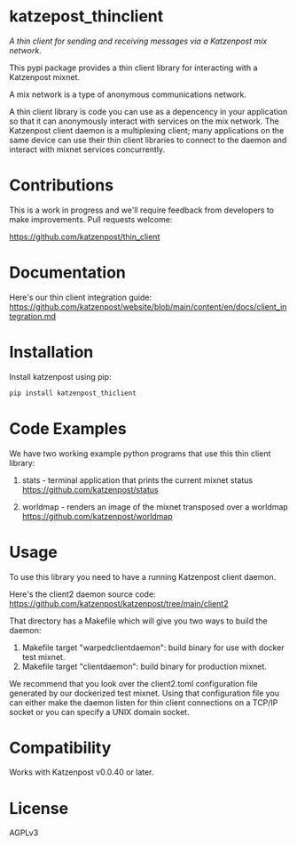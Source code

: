 
# katzepost_thinclient

*A thin client for sending and receiving messages via a Katzenpost mix network.*

This pypi package provides a thin client library for interacting with a
Katzenpost mixnet.

A mix network is a type of anonymous communications network.

A thin client library is code you can use as a depencency in your
application so that it can anonymously interact with services on the
mix network. The Katzenpost client daemon is a multiplexing client;
many applications on the same device can use their thin client
libraries to connect to the daemon and interact with mixnet services
concurrently.



# Contributions

This is a work in progress and we'll require feedback from developers to make improvements.
Pull requests welcome:

https://github.com/katzenpost/thin_client



# Documentation

Here's our thin client integration guide:
https://github.com/katzenpost/website/blob/main/content/en/docs/client_integration.md



# Installation

Install katzenpost using pip:

```bash
pip install katzenpost_thiclient
```


# Code Examples

We have two working example python programs that use this
thin client library:

1. stats - terminal application that prints the current mixnet status
   https://github.com/katzenpost/status

2. worldmap - renders an image of the mixnet transposed over a worldmap
   https://github.com/katzenpost/worldmap



# Usage

To use this library you need to have a running Katzenpost client daemon.

Here's the client2 daemon source code:
https://github.com/katzenpost/katzenpost/tree/main/client2

That directory has a Makefile which will give you two ways to build the daemon:

1. Makefile target "warpedclientdaemon": build binary for use with docker test mixnet.
2. Makefile target "clientdaemon": build binary for production mixnet.

We recommend that you look over the client2.toml configuration file generated by
our dockerized test mixnet. Using that configuration file you can either make
the daemon listen for thin client connections on a TCP/IP socket or you can
specify a UNIX domain socket.



# Compatibility

Works with Katzenpost v0.0.40 or later.



# License

AGPLv3
